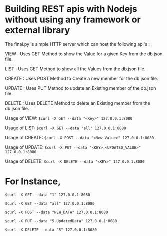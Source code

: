 # Building REST apis with Nodejs without using any framework or external library

The final.py is simple HTTP server which can host the following api's :

VIEW : Uses GET Method to show the Value for a given Key from the db.json file.

LIST : Uses GET Method to show all the Values from the db.json file.		

CREATE : Uses POST Method to Create a new member for the db.json file.

UPDATE : Uses PUT Method to update an Existing member of the db.json file.

DELETE : Uses DELETE Method to delete an Existing member from the db.json file.
		

Usage of VIEW:  `$curl -X GET --data "<Key>" 127.0.0.1:8080`

Usage of LIST: `$curl -X GET --data "all" 127.0.0.1:8080`

Usage of CREATE:  `$curl -X POST --data "<New_Value>" 127.0.0.1:8080`

Usage of UPDATE: `$curl -X PUT --data "<KEY>.<UPDATED_VALUE>" 127.0.0.1:8080`

Usage of DELETE: `$curl -X DELETE --data "<KEY>" 127.0.0.1:8080`
	
	

# For Instance,

	$curl -X GET --data "1" 127.0.0.1:8080
	
	$curl -X GET --data "all" 127.0.0.1:8080
	
	$curl -X POST --data "NEW_DATA" 127.0.0.1:8080
	
	$curl -X PUT --data "5.UpdatedData" 127.0.0.1:8080
	
	$curl -X DELETE --data "5" 127.0.0.1:8080
